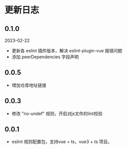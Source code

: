 # 更新日志

## 0.1.0

2023-02-22

- 更新各 eslint 插件版本，解决 eslint-plugin-vue 报错问题
- 添加 peerDependencies 字段声明

## 0.0.5 

- 增加仓库地址链接


## 0.0.3

- 修改 "no-undef" 规则，开启对js文件的lint校验 

## 0.0.1

- eslint 规则配置包，支持vue + ts，vue3 + ts 项目。

